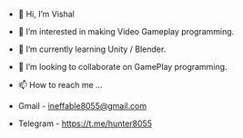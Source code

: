 - 👋 Hi, I’m Vishal
- 👀 I’m interested in making Video Gameplay programming.
- 🌱 I’m currently learning Unity / Blender.
- 💞️ I’m looking to collaborate on GamePlay programming.
- 📫 How to reach me ... 

- Gmail - ineffable8055@gmail.com
- Telegram - https://t.me/hunter8055

<!---
HunterKirito8055/HunterKirito8055 is a ✨ special ✨ repository because its `README.md` (this file) appears on your GitHub profile.
You can click the Preview link to take a look at your changes.
--->
